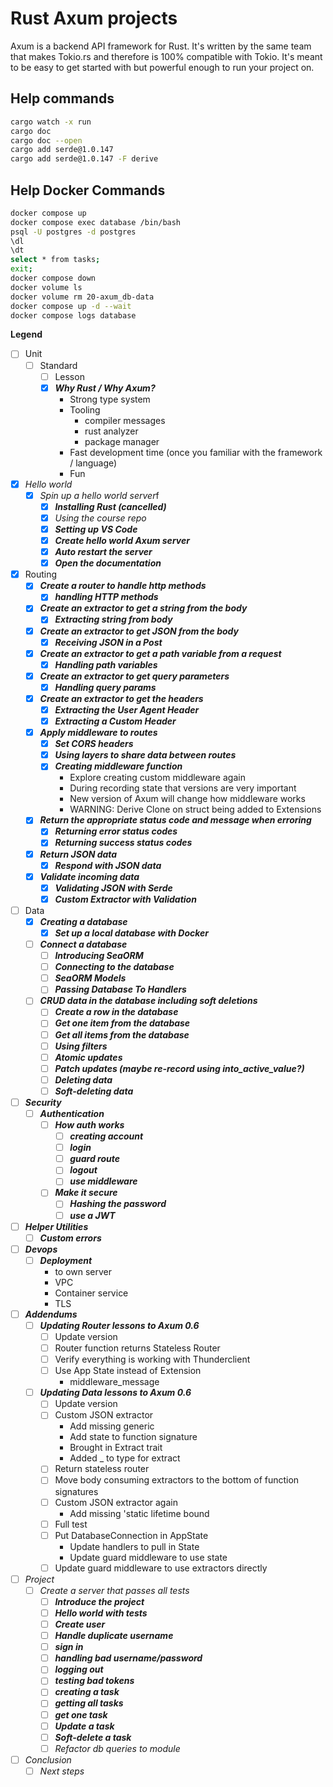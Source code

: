 # Rust Axum projects

Axum is a backend API framework for Rust. It's written by the same team that makes Tokio.rs and therefore is 100% compatible with Tokio. It's meant to be easy to get started with but powerful enough to run your project on.

## Help commands
```bash
cargo watch -x run
cargo doc
cargo doc --open
cargo add serde@1.0.147
cargo add serde@1.0.147 -F derive
```

## Help Docker Commands
```bash
docker compose up
docker compose exec database /bin/bash
psql -U postgres -d postgres
\dl
\dt
select * from tasks;
exit;
docker compose down
docker volume ls
docker volume rm 20-axum_db-data
docker compose up -d --wait
docker compose logs database
```


**Legend**

- [ ] Unit
  - [ ] Standard
    - [ ] Lesson
    - [x] ***Why Rust / Why Axum?***
      - Strong type system
      - Tooling
        - compiler messages
        - rust analyzer
        - package manager
      - Fast development time (once you familiar with the framework / language)
      - Fun
- [x] *Hello world*
  - [x] *Spin up a hello world server*f
    - [x] ***Installing Rust (cancelled)***
    - [x] *Using the course repo*
    - [x] ***Setting up VS Code***
    - [x] ***Create hello world Axum server***
    - [x] ***Auto restart the server***
    - [x] ***Open the documentation***
- [x] Routing
  - [x] ***Create a router to handle http methods***
    - [x] ***handling HTTP methods***
  - [x] ***Create an extractor to get a string from the body***
    - [x] ***Extracting string from body***
  - [x] ***Create an extractor to get JSON from the body***
    - [x] ***Receiving JSON in a Post***
  - [x] ***Create an extractor to get a path variable from a request***
    - [x] ***Handling path variables***
  - [x] ***Create an extractor to get query parameters***
    - [x] ***Handling query params***
  - [x] ***Create an extractor to get the headers***
    - [x] ***Extracting the User Agent Header***
    - [x] ***Extracting a Custom Header***
  - [x] ***Apply middleware to routes***
    - [x] ***Set CORS headers***
    - [x] ***Using layers to share data between routes***
    - [x] ***Creating middleware function***
      - Explore creating custom middleware again
      - During recording state that versions are very important
      - New version of Axum will change how middleware works
      - WARNING: Derive Clone on struct being added to Extensions
  - [x] ***Return the appropriate status code and message when erroring***
    - [x] ***Returning error status codes***
    - [x] ***Returning success status codes***
  - [x] ***Return JSON data***
    - [x] ***Respond with JSON data***
  - [x] ***Validate incoming data***
    - [x] ***Validating JSON with Serde***
    - [x] ***Custom Extractor with Validation***
- [ ] Data
  - [x] ***Creating a database***
    - [x] ***Set up a local database with Docker***
  - [ ] ***Connect a database***
    - [ ] ***Introducing SeaORM***
    - [ ] ***Connecting to the database***
    - [ ] ***SeaORM Models***
    - [ ] ***Passing Database To Handlers***
  - [ ] ***CRUD data in the database including soft deletions***
    - [ ] ***Create a row in the database***
    - [ ] ***Get one item from the database***
    - [ ] ***Get all items from the database***
    - [ ] ***Using filters***
    - [ ] ***Atomic updates***
    - [ ] ***Patch updates (maybe re-record using into_active_value?)***
    - [ ] ***Deleting data***
    - [ ] ***Soft-deleting data***
- [ ] ***Security***
  - [ ] ***Authentication***
    - [ ] ***How auth works***
      - [ ] ***creating account***
      - [ ] ***login***
      - [ ] ***guard route***
      - [ ] ***logout***
      - [ ] ***use middleware***
    - [ ] ***Make it secure***
      - [ ] ***Hashing the password***
      - [ ] ***use a JWT***
- [ ] ***Helper Utilities***
  - [ ] ***Custom errors***
- [ ] ***Devops***
  - [ ] ***Deployment***
    - to own server
    - VPC
    - Container service
    - TLS
- [ ] ***Addendums***
  - [ ] ***Updating Router lessons to Axum 0.6***
    - [ ] Update version
    - [ ] Router function returns Stateless Router
    - [ ] Verify everything is working with Thunderclient
    - [ ] Use App State instead of Extension
      - middleware_message
  - [ ] ***Updating Data lessons to Axum 0.6***
    - [ ] Update version
    - [ ] Custom JSON extractor
      - Add missing generic
      - Add state to function signature
      - Brought in Extract trait
      - Added _ to type for extract
    - [ ] Return stateless router
    - [ ] Move body consuming extractors to the bottom of function signatures
    - [ ] Custom JSON extractor again
      - Add missing 'static lifetime bound
    - [ ] Full test
    - [ ] Put DatabaseConnection in AppState
      - Update handlers to pull in State
      - Update guard middleware to use state
    - [ ] Update guard middleware to use extractors directly
- [ ] *Project*
  - [ ] *Create a server that passes all tests*
    - [ ] ***Introduce the project***
    - [ ] ***Hello world with tests***
    - [ ] ***Create user***
    - [ ] ***Handle duplicate username***
    - [ ] ***sign in***
    - [ ] ***handling bad username/password***
    - [ ] ***logging out***
    - [ ] ***testing bad tokens***
    - [ ] ***creating a task***
    - [ ] ***getting all tasks***
    - [ ] ***get one task***
    - [ ] ***Update a task***
    - [ ] ***Soft-delete a task***
    - [ ] *Refactor db queries to module*
- [ ] *Conclusion*
  - [ ] *Next steps*
